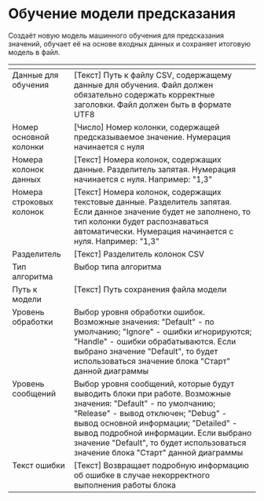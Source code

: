 # Обучение модели предсказания

Создаёт новую модель машинного обучения для предсказания значений, обучает её на основе входных данных и сохраняет итоговую модель в файл.

<table data-header-hidden><thead><tr><th valign="top"></th><th valign="top"></th></tr></thead><tbody><tr><td valign="top">Данные для обучения</td><td valign="top">[Текст] Путь к файлу CSV, содержащему данные для обучения. Файл должен обязательно содержать корректные заголовки. Файл должен быть в формате UTF8</td></tr><tr><td valign="top">Номер основной колонки</td><td valign="top">[Число] Номер колонки, содержащей предсказываемое значение. Нумерация начинается с нуля</td></tr><tr><td valign="top">Номера колонок данных</td><td valign="top">[Текст] Номера колонок, содержащих данные. Разделитель запятая. Нумерация начинается с нуля. Например: "1,3"</td></tr><tr><td valign="top">Номера строковых колонок</td><td valign="top">[Текст] Номера колонок, содержащих текстовые данные. Разделитель запятая. Если данное значение будет не заполнено, то тип колонки будет распознаваться автоматически. Нумерация начинается с нуля. Например: "1,3"</td></tr><tr><td valign="top">Разделитель</td><td valign="top">[Текст] Разделитель колонок CSV</td></tr><tr><td valign="top">Тип алгоритма</td><td valign="top">Выбор типа алгоритма</td></tr><tr><td valign="top">Путь к модели</td><td valign="top">[Текст] Путь сохранения файла модели</td></tr><tr><td valign="top">Уровень обработки</td><td valign="top">Выбор уровня обработки ошибок. Возможные значения: "Default" - по умолчанию; "Ignore" - ошибки игнорируются; "Handle" - ошибки обрабатываются. Если выбрано значение "Default", то будет использоваться значение блока "Старт" данной диаграммы</td></tr><tr><td valign="top">Уровень сообщений</td><td valign="top">Выбор уровня сообщений, которые будут выводить блоки при работе. Возможные значения: "Default" - по умолчанию; "Release" - вывод отключен; "Debug" - вывод основной информации; "Detailed" - вывод подробной информации. Если выбрано значение "Default", то будет использоваться значение блока "Старт" данной диаграммы</td></tr><tr><td valign="top">Текст ошибки</td><td valign="top">[Текст] Возвращает подробную информацию об ошибке в случае некорректного выполнения работы блока</td></tr></tbody></table>
